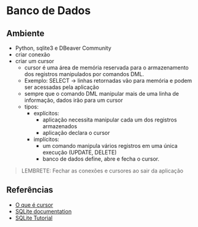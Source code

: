 # Banco de Dados
## Ambiente
- Python, sqlite3 e DBeaver Community
- criar conexão
- criar um cursor
  - cursor é uma área de memória reservada para o armazenamento dos registros manipulados por comandos DML.
  - Exemplo: SELECT -> linhas retornadas vão para memória e podem ser acessadas pela aplicação
  - sempre que o comando DML manipular mais de uma linha de informação, dados irão para um cursor
  - tipos:
    - explícitos: 
      - aplicação necessita manipular cada um dos registros armazenados
      - aplicação declara o cursor
    - implícitos:
      - um comando manipula vários registros em uma única execução (UPDATE, DELETE)
      - banco de dados define, abre e fecha o cursor.

> LEMBRETE: Fechar as conexões e cursores ao sair da aplicação


## Referências
- [O que é cursor](https://www.youtube.com/watch?v=0ALGFmASo6I)
- [SQLite documentation](https://www.sqlite.org/doclist.html)
- [SQLite Tutorial](https://www.techonthenet.com/sqlite/index.php)
